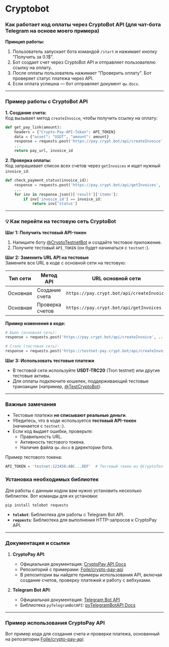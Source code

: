 # Cryptobot
### Как работает код оплаты через CryptoBot API (для чат-бота Telegram на основе моего примера)

**Принцип работы:**
1. Пользователь запускает бота командой `/start` и нажимает кнопку "Получить за 0.1$".
2. Бот создает счет через CryptoBot API и отправляет пользователю ссылку на оплату.
3. После оплаты пользователь нажимает "Проверить оплату". Бот проверяет статус платежа через API.
4. Если оплата успешна — бот отправляет документ `qw.docx`.

---

### Пример работы с CryptoBot API
**1. Создание счета:**  
Код вызывает метод `createInvoice`, чтобы получить ссылку на оплату:
```python
def get_pay_link(amount):
    headers = {"Crypto-Pay-API-Token": API_TOKEN}
    data = {"asset": "USDT", "amount": amount}
    response = requests.post('https://pay.crypt.bot/api/createInvoice', headers=headers, json=data)
    ...
    return pay_url, invoice_id
```

**2. Проверка оплаты:**  
Код запрашивает список всех счетов через `getInvoices` и ищет нужный `invoice_id`:
```python
def check_payment_status(invoice_id):
    response = requests.post('https://pay.crypt.bot/api/getInvoices', ...)
    ...
    for inv in response.json()['result']['items']:
        if inv['invoice_id'] == invoice_id:
            return inv['status']
```

---

### 💡 Как перейти на тестовую сеть CryptoBot
**Шаг 1: Получить тестовый API-токен**  
1. Напишите боту [@CryptoTestnetBot](https://t.me/CryptoTestnetBot) и создайте тестовое приложение.
2. Получите тестовый `API_TOKEN` (он будет начинаться с `testnet:`).

**Шаг 2: Заменить URL API на тестовые**  
Замените все URL в коде с основной сети на тестовую:

| **Тип сети** | **Метод API**          | **URL основной сети**                  | **URL тестовой сети**                          |
|--------------|------------------------|----------------------------------------|------------------------------------------------|
| Основная     | Создание счета         | `https://pay.crypt.bot/api/createInvoice` | `https://testnet-pay.crypt.bot/api/createInvoice` |
| Основная     | Проверка счетов        | `https://pay.crypt.bot/api/getInvoices`   | `https://testnet-pay.crypt.bot/api/getInvoices`   |

**Пример изменения в коде:**
```python
# Было (основная сеть):
response = requests.post('https://pay.crypt.bot/api/createInvoice', ...)

# Стало (тестовая сеть):
response = requests.post('https://testnet-pay.crypt.bot/api/createInvoice', ...)
```

**Шаг 3: Использовать тестовые платежи**  
- В тестовой сети используйте **USDT-TRC20** (Tron testnet) или другие тестовые активы.
- Для оплаты подключите кошелек, поддерживающий тестовые транзакции (например, [@TestCryptoBot](https://t.me/TestCryptoBot)).

---

### Важные замечания
- Тестовые платежи **не списывают реальные деньги**.
- Убедитесь, что в коде используется **тестовый API-токен** (начинается с `testnet:`).
- Если код выдает ошибки, проверьте:
  - Правильность URL.
  - Активность тестового токена.
  - Наличие файла `qw.docx` в директории бота.

Пример тестового токена:
```python
API_TOKEN = 'testnet:123456:ABC...DEF'  # Тестовый токен из @CryptoTestnetBot
```

### Установка необходимых библиотек

Для работы с данным кодом вам нужно установить несколько библиотек. Вот команды для их установки:

```bash
pip install telebot requests
```

- **`telebot`**: Библиотека для работы с Telegram Bot API.
- **`requests`**: Библиотека для выполнения HTTP-запросов к CryptoPay API.

---

### Документация и ссылки

1. **CryptoPay API**:
   - Официальная документация: [CryptoPay API Docs](https://help.crypt.bot/crypto-pay-api)
   - Репозиторий с примерами: [Foile/crypto-pay-api](https://github.com/Foile/crypto-pay-api)
   - В репозитории вы найдете примеры использования API, включая создание счетов, проверку платежей и работу с вебхуками.

2. **Telegram Bot API**:
   - Официальная документация: [Telegram Bot API](https://core.telegram.org/bots/api)
   - Библиотека `pyTelegramBotAPI`: [pyTelegramBotAPI Docs](https://github.com/eternnoir/pyTelegramBotAPI)

---

### Пример использования CryptoPay API

Вот пример кода для создания счета и проверки платежа, основанный на репозитории [Foile/crypto-pay-api](https://github.com/Foile/crypto-pay-api):
